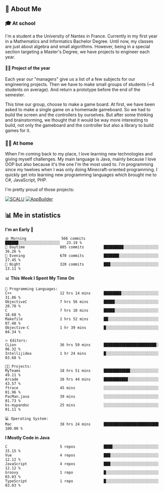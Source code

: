 ## 👀 About Me

### 🎓 At school

I'm a student a the University of Nantes in France. Currently in my first year in a Mathematics and Informatics Bachelor Degree. Until now, my classes are just about algebra and small algorithms. However, being in a special section targeting a Master's Degree, we have projects to engineer each year. 

#### 🔧🔬 Project of the year

Each year our "managers" give us a list of a few subjects for our engineering projects. Then we have to make small groups of students (~4 students on average). And return a prototype before the end of the semester.

This time our group, choose to make a game board. At first, we have been asked to make a single game on a homemade gameboard. So we had to build the screen and the controllers by ourselves. 
But after some thinking and brainstorming, we thought that it would be way more interesting to build, not only the gameboard and the controller but also a library to build games for it.

### 👨‍💻 At home

When I'm coming back to my place, I love learning new technologies and giving myself challenges. My main language is Java, mainly because I love OOP but also because it's the one I'm the most used to. I'm programming since my twelves when I was only doing Minecraft-oriented programming.  I quickly get into learning new programming languages which brought me to C#, JavaScript, PHP. 

I'm pretty proud of those projects:

[![SCALU](https://github-readme-stats.vercel.app/api/pin?username=renardfute&repo=SCALU)](https://github.com/renardfute/scalu)
[![AppBuilder](https://github-readme-stats.vercel.app/api/pin?username=pulsedev2&repo=AppBuilder)](https://github.com/pulsedev2/AppBuilder)

## 📊 Me in statistics
<!--START_SECTION:waka-->
**I'm an Early 🐤** 

```text
🌞 Morning                566 commits         ██████░░░░░░░░░░░░░░░░░░░   23.19 % 
🌆 Daytime                885 commits         █████████░░░░░░░░░░░░░░░░   36.26 % 
🌃 Evening                670 commits         ███████░░░░░░░░░░░░░░░░░░   27.45 % 
🌙 Night                  320 commits         ███░░░░░░░░░░░░░░░░░░░░░░   13.11 % 
```


📊 **This Week I Spent My Time On** 

```text
💬 Programming Languages: 
C++                      12 hrs 14 mins      ████████░░░░░░░░░░░░░░░░░   31.86 % 
ObjectiveC               7 hrs 56 mins       █████░░░░░░░░░░░░░░░░░░░░   20.70 % 
C                        7 hrs 10 mins       █████░░░░░░░░░░░░░░░░░░░░   18.68 % 
Makefile                 2 hrs 52 mins       ██░░░░░░░░░░░░░░░░░░░░░░░   07.48 % 
Objective-C              1 hr 39 mins        █░░░░░░░░░░░░░░░░░░░░░░░░   04.34 % 

🔥 Editors: 
CLion                    36 hrs 59 mins      ████████████████████████░   96.32 % 
Intellijidea             1 hr 24 mins        █░░░░░░░░░░░░░░░░░░░░░░░░   03.68 % 

🐱‍💻 Projects: 
MyTeams                  18 hrs 51 mins      ████████████░░░░░░░░░░░░░   49.11 % 
Arcade                   16 hrs 44 mins      ███████████░░░░░░░░░░░░░░   43.57 % 
ftrace                   45 mins             ░░░░░░░░░░░░░░░░░░░░░░░░░   01.96 % 
PacMan.java              39 mins             ░░░░░░░░░░░░░░░░░░░░░░░░░   01.73 % 
bs-mypandoc              25 mins             ░░░░░░░░░░░░░░░░░░░░░░░░░   01.11 % 

💻 Operating System: 
Mac                      38 hrs 24 mins      █████████████████████████   100.00 % 
```

**I Mostly Code in Java** 

```text
C                        5 repos             ████░░░░░░░░░░░░░░░░░░░░░   15.15 % 
Vue                      4 repos             ███░░░░░░░░░░░░░░░░░░░░░░   12.12 % 
JavaScript               4 repos             ███░░░░░░░░░░░░░░░░░░░░░░   12.12 % 
Groovy                   1 repo              █░░░░░░░░░░░░░░░░░░░░░░░░   03.03 % 
TypeScript               1 repo              █░░░░░░░░░░░░░░░░░░░░░░░░   03.03 % 
```




<!--END_SECTION:waka-->
